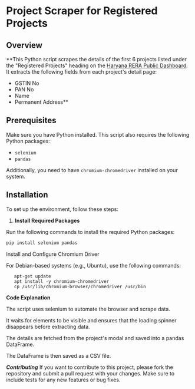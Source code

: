 
# Project Scraper for Registered Projects

## Overview

**This Python script scrapes the details of the first 6 projects listed under the "Registered Projects" heading on the [Haryana RERA Public Dashboard](https://hprera.nic.in/PublicDashboard). It extracts the following fields from each project's detail page:
- GSTIN No
- PAN No
- Name
- Permanent Address**

## Prerequisites

Make sure you have Python installed. This script also requires the following Python packages:

- `selenium`
- `pandas`

Additionally, you need to have `chromium-chromedriver` installed on your system.

## Installation

To set up the environment, follow these steps:

1. **Install Required Packages**

  Run the following commands to install the required Python packages:

   ```bash
   pip install selenium pandas
```
Install and Configure Chromium Driver

For Debian-based systems (e.g., Ubuntu), use the following commands:
```
   apt-get update
   apt install -y chromium-chromedriver
   cp /usr/lib/chromium-browser/chromedriver /usr/bin
```

**Code Explanation**

The script uses selenium to automate the browser and scrape data.

It waits for elements to be visible and ensures that the loading spinner disappears before extracting data.

The details are fetched from the project's modal and saved into a pandas DataFrame.

The DataFrame is then saved as a CSV file.

***Contributing***
If you want to contribute to this project, please fork the repository and submit a pull request with your changes. Make sure to include tests for any new features or bug fixes.



